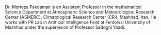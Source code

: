 Dr. Morteza Pakdaman is an Assistant Professor in the mathematical Science Department at Atmospheric Science and Meteorological Research Center (ASMERC), Climatological Research Center (CRI), Mashhad, Iran. He works with PR Lab in Artificial Intelligence Feild at Ferdowsi University of Mashhad under the supervision of Professor Sadoghi Yazdi. 
